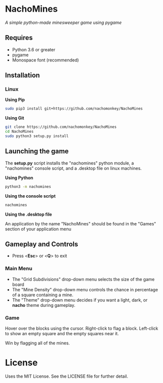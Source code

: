 # NachoMines
*A simple python-made minesweeper game using pygame*
## Requires
* Python 3.6 or greater
* pygame
* Monospace font (recommended)

## Installation
### Linux

**Using Pip**

```bash
sudo pip3 install git+https://github.com/nachomonkey/NachoMines
```

**Using Git**

```bash
git clone https://github.com/nachomonkey/NachoMines
cd NachoMines
sudo python3 setup.py install
```

## Launching the game

The **setup.py** script installs the "nachomines" python module, a "nachomines" console script, and a .desktop file on linux machines.

**Using Python**

```bash
python3 -m nachomines
```
**Using the console script**

```bash
nachomines
```

**Using the .desktop file**

An application by the name "NachoMines" should be found in the "Games" section of your application menu

## Gameplay and Controls
* Press <**Esc**> or <**Q**> to exit
### Main Menu

* The "Grid Subdivisions" drop-down menu selects the size of the game board
* The "Mine Density" drop-down menu controls the chance in percentage of a square containing a mine.
* The "Theme" drop-down menu decides if you want a light, dark, or **nacho** theme during gameplay.

### Game
Hover over the blocks using the cursor. Right-click to flag a block.
Left-click to show an empty square and the empty squares near it.

Win by flagging all of the mines.

# License
Uses the MIT License. See the LICENSE file for further detail.
